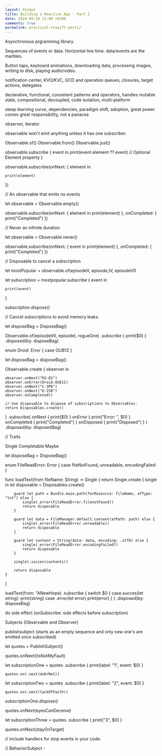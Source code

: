 ```yaml
---
layout: disqus
title: Building a Reactive App - Part 1
date: 2019-09-28 21:09 +0200
comments: true
permalink: practical-rxswift-part1/
---
```


Asynchronous prgramming library.

Sequences of events or data. Horizontal line time. data/events are the marbles.

Button taps, keyboard animations, downloading data, processing images, writing to disk, playing audio/video.

notification center, KVO/KVC, GCD and operation queues, closures, target actions, delegates

declarative, functional, consistent patterns and operators, handles mutable state, compositional, decoupled, code isolation, multi-platform

steep learning curve, dependencies, paradigm shift, adoption, great power comes great responsibility, not a panacea

observer, iterator

observable won't emit anything unless it has one subscriber.

Observable.of()
Observable.from()
Observable.just()

observable.subscribe { event in
    print(event.element ?? event) // Optional Element property
}

observable.subscribe(onNext: {
    element in

    print(element)
})

// An observable that emits no events

let observable = Observable<Void>.empty()

observable.subscribe(onNext: { element in
    print(element)
},
onCompleted: {
    print("Completed")
})

// Never an infinite duration

let observable = Observable<Any>.never()

observable.subscribe(onNext: { event in
    print(element)
},
onCompleted: {
    print("Completed")
})

// Disposable to cancel a subscription

let mostPopular = observable.of(episodeV, episode,IV, episodeVI)

let subscription = mostpopular.subscribe {
    event in

    print(event)
}

subscription.dispose()

// Cancel subscriptions to avoid memory leaks.

let disposeBag = DisposeBag()

Observable.of(episodeVII, episodeI, rogueOne)
    .subscribe {
        print($0)
    }
    .disposed(by: disposeBag)

enum Droid: Error {
    case OUB12
}

let disposeBag = disposeBag()

Observable<String>.create {
    observer in

    observer.onNext("R2-D2")
    observer.onError(Droid.OU812)
    observer.onNext("C-3PO")
    observer.onNext("K-2S0")
    observer.onCompleted()

    // Use disposable to dispose of subscriptions to Observables.
    return Disposables.create()
}
.subscribe(
    onNext { print($0) }
    onError { print("Error: ", $0) }
    onCompleted { print("Completed") }
    onDisposed { print("Disposed") }
)
.disposed(by: disposedBag)


// Traits

Single
Completable
Maybe

let disposeBag = DisposeBag()

enum FileReadError: Error {
    case fileNotFound, unreadable, encodingFailed
}

func loadText(from fileName: String) -> Single<String> {
    return Single.create { single in
        let disposable = Disposables.create()

        guard let path = Bundle.main.path(forResource: fileName, ofType: "txt") else {
            single(.error(FileReadError.filenotFound))
            return disposable
        }

        guard let data = FileManager.default.content(atPath: path) else {
            single(.error(FileReadError.unreadable))
            return disposable
        }

        guard let content = String(data: data, encoding: .utf8) else {
            single(.error(FileReadError.encodingFailed))
            return disposable
        }

        single(.succes(contents))

        return disposable
    }
}

loadText(from: "ANewHope)
    .subscribe {
        switch $0 {
        case.succes(let string):
            print(string)
        case .error(let error)
            print(error)
        }
    }
    .disposed(by: disposeBag)

do side effect (onSubscribe: side effects before subscription)

Subjects (Observable and Observer)

publishsubject (starts as an empty sequence and only new one's are emitted once subscribed)


let quotes = PublishSubject<String>()

quotes.onNext(itsNotMyFault)

let subscriptionOne = quotes
    .subscribe {
        print(label: "1", event: $0)
    }

    quotes.on(.next(doOrNot))
    
let subscriptionTwo = quotes
    .subscribe {
        print(label: "2", event: $0)
    }

    quotes.on(.next(lackOfFaith))

subscriptionOne.dispose()

quotes.onNext(eyesCanDeceive)

let subscriptionThree = quotes
    .subscribe {
        print("3", $0)
    }

quotes.onNext(stayOnTarget)


// Include handlers for stop events in your code.

// BehaviorSubject -
    
